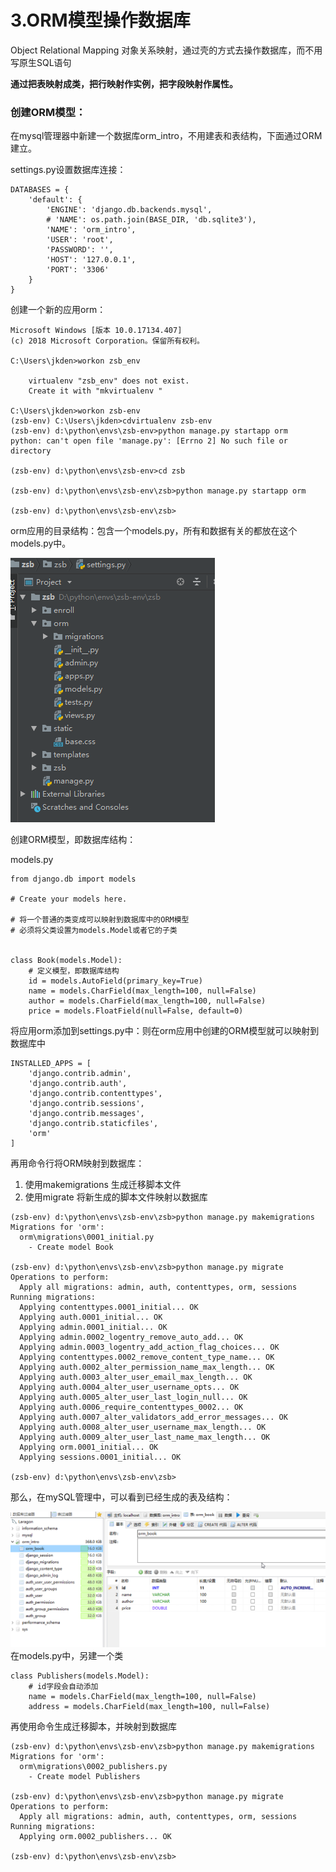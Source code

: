 # 3.ORM模型操作数据库

Object Relational Mapping 对象关系映射，通过壳的方式去操作数据库，而不用写原生SQL语句

**通过把表映射成类，把行映射作实例，把字段映射作属性。**

### 创建ORM模型：

在mysql管理器中新建一个数据库orm\_intro，不用建表和表结构，下面通过ORM建立。

settings.py设置数据库连接：

```
DATABASES = {
    'default': {
        'ENGINE': 'django.db.backends.mysql',
        # 'NAME': os.path.join(BASE_DIR, 'db.sqlite3'),
        'NAME': 'orm_intro',
        'USER': 'root',
        'PASSWORD': '',
        'HOST': '127.0.0.1',
        'PORT': '3306'
    }
}
```

创建一个新的应用orm：

```
Microsoft Windows [版本 10.0.17134.407]
(c) 2018 Microsoft Corporation。保留所有权利。

C:\Users\jkden>workon zsb_env

    virtualenv "zsb_env" does not exist.
    Create it with "mkvirtualenv "

C:\Users\jkden>workon zsb-env
(zsb-env) C:\Users\jkden>cdvirtualenv zsb-env
(zsb-env) d:\python\envs\zsb-env>python manage.py startapp orm
python: can't open file 'manage.py': [Errno 2] No such file or directory

(zsb-env) d:\python\envs\zsb-env>cd zsb

(zsb-env) d:\python\envs\zsb-env\zsb>python manage.py startapp orm

(zsb-env) d:\python\envs\zsb-env\zsb>
```

orm应用的目录结构：包含一个models.py，所有和数据有关的都放在这个models.py中。

![](/assets/orm.png)

创建ORM模型，即数据库结构：

models.py

```
from django.db import models

# Create your models here.

# 将一个普通的类变成可以映射到数据库中的ORM模型
# 必须将父类设置为models.Model或者它的子类


class Book(models.Model):
    # 定义模型，即数据库结构
    id = models.AutoField(primary_key=True)
    name = models.CharField(max_length=100, null=False)
    author = models.CharField(max_length=100, null=False)
    price = models.FloatField(null=False, default=0)
```

将应用orm添加到settings.py中：则在orm应用中创建的ORM模型就可以映射到数据库中

```
INSTALLED_APPS = [
    'django.contrib.admin',
    'django.contrib.auth',
    'django.contrib.contenttypes',
    'django.contrib.sessions',
    'django.contrib.messages',
    'django.contrib.staticfiles',
    'orm'
]
```

再用命令行将ORM映射到数据库：

1. 使用makemigrations 生成迁移脚本文件
2. 使用migrate 将新生成的脚本文件映射以数据库

```
(zsb-env) d:\python\envs\zsb-env\zsb>python manage.py makemigrations
Migrations for 'orm':
  orm\migrations\0001_initial.py
    - Create model Book

(zsb-env) d:\python\envs\zsb-env\zsb>python manage.py migrate
Operations to perform:
  Apply all migrations: admin, auth, contenttypes, orm, sessions
Running migrations:
  Applying contenttypes.0001_initial... OK
  Applying auth.0001_initial... OK
  Applying admin.0001_initial... OK
  Applying admin.0002_logentry_remove_auto_add... OK
  Applying admin.0003_logentry_add_action_flag_choices... OK
  Applying contenttypes.0002_remove_content_type_name... OK
  Applying auth.0002_alter_permission_name_max_length... OK
  Applying auth.0003_alter_user_email_max_length... OK
  Applying auth.0004_alter_user_username_opts... OK
  Applying auth.0005_alter_user_last_login_null... OK
  Applying auth.0006_require_contenttypes_0002... OK
  Applying auth.0007_alter_validators_add_error_messages... OK
  Applying auth.0008_alter_user_username_max_length... OK
  Applying auth.0009_alter_user_last_name_max_length... OK
  Applying orm.0001_initial... OK
  Applying sessions.0001_initial... OK

(zsb-env) d:\python\envs\zsb-env\zsb>
```

那么，在mySQL管理中，可以看到已经生成的表及结构：

![](/assets/orm_mysql_migrate.png)在models.py中，另建一个类

```
class Publishers(models.Model):
    # id字段会自动添加
    name = models.CharField(max_length=100, null=False)
    address = models.CharField(max_length=100, null=False)
```

再使用命令生成迁移脚本，并映射到数据库

```
(zsb-env) d:\python\envs\zsb-env\zsb>python manage.py makemigrations
Migrations for 'orm':
  orm\migrations\0002_publishers.py
    - Create model Publishers

(zsb-env) d:\python\envs\zsb-env\zsb>python manage.py migrate
Operations to perform:
  Apply all migrations: admin, auth, contenttypes, orm, sessions
Running migrations:
  Applying orm.0002_publishers... OK

(zsb-env) d:\python\envs\zsb-env\zsb>
```





